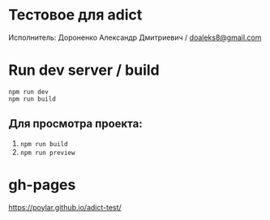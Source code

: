 # Тестовое для adict
Исполнитель: Дороненко Александр Дмитриевич / doaleks8@gmail.com

# Run dev server / build
`npm run dev`  
`npm run build`  

## Для просмотра проекта:
  1.  `npm run build`
  2. `npm run preview`

# gh-pages

https://poylar.github.io/adict-test/
